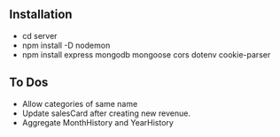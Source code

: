 ## Installation
- cd server
- npm install -D nodemon
- npm install express mongodb mongoose cors dotenv cookie-parser

## To Dos
- Allow categories of same name 
- Update salesCard after creating new revenue.
- Aggregate MonthHistory and YearHistory